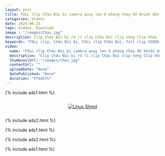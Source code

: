 ```yaml
---
layout: post
title: FULL clip Châu Bùi bị camera quay lén ở phòng thay đồ khiến dân mạng phẫn nộ full clip VIDEO!!
categories: Videos
date: 2024-06-25
tags: Videos, Download
image : "/images/Chau.jpg"
description: Clip Châu Bùi bị rò rỉ clip Châu Bùi clip nóng Clip khỏa thân Châu Bùi nóng bỏng Video Châu Bùi lan truyền Clip rò rỉ mới nhất của Châu Bùi trực tuyến hd"
keywords: "FULL clip, Châu Bùi bị, FULL clip Châu Bùi, full clip VIDEO "
video:
  name: "FULL clip Châu Bùi bị camera quay lén ở phòng thay đồ khiến dân mạng phẫn nộ full clip VIDEO!!"
  description: "Clip Châu Bùi bị rò rỉ clip Châu Bùi clip nóng Clip khỏa thân Châu Bùi nóng bỏng Video Châu Bùi lan truyền Clip rò rỉ mới nhất của Châu Bùi trực tuyến hd"
  thumbnailUrl: "/images/Chau.jpg"
  contentUrl: ""
  uploadDate: "None"
  datePublished: "None"
  duration: "PT6457S"
---
```

{% include ads1.html %}

<div class="separator" style="clear: both;">
    <a rel="nofollow" target="_blank" href="/watch-video-1.html?link=aHR0cHM6Ly9sb29rZXAuYmxvZ3Nwb3QuY29tLw==" style="display: block; padding: 1em 0; text-align: center;">
        <img src="{{ site.baseurl }}/images/video.webp" alt="Linux Shred" title="Linux Shred">
    </a>
</div>

{% include ads2.html %}

{% include ads1.html %}

{% include ads2.html %}

{% include ads1.html %}

